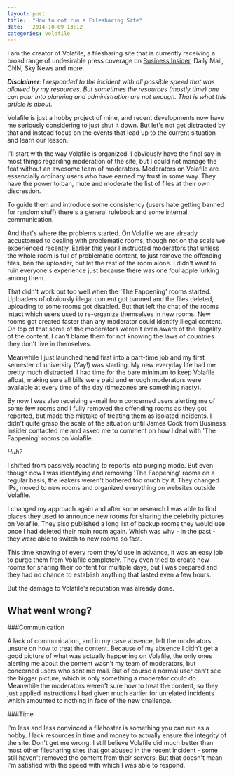 ```yaml
---
layout: post
title:  "How to not run a Filesharing Site"
date:   2014-10-09 13:12
categories: volafile
---
```


I am the creator of Volafile, a filesharing site that is currently receiving a 
broad range of undesirable press coverage on [Business Insider](http://www.businessinsider.com/internet-marketplace-for-hacked-photos-of-naked-celebrities-2014-10), Daily Mail, CNN, Sky News and more.

*__Disclaimer__: I responded to the incident with all possible speed that was allowed by my resources. But sometimes the resources (mostly time) one can pour into planning and administration are not enough. That is what this article is about.*

Volafile is just a hobby project of mine, and recent developments now have me seriously considering to just shut it down.
But let's not get distracted by that and instead focus on the events that lead up to the current situation and learn our lesson.

I'll start with the way Volafile is organized. I obviously have the final say in most things regarding moderation of the site,
but I could not manage the feat without an awesome team of moderators. Moderators on Volafile are essencially ordinary users
who have earned my trust in some way. They have the power to ban, mute and moderate the list of files at their own discrestion.

To guide them and introduce some consistency (users hate getting banned for random stuff) there's a general rulebook and some internal communication.

And that's where the problems started. On Volafile we are already accustomed to dealing with problematic rooms, though not on the scale we experienced recently. Earlier this year I instructed moderators that unless the whole room is full of problematic content, to just remove the offending files, ban the uploader, but let the rest of the room alone. I didn't want to ruin everyone's experience just because there was one foul apple lurking among them.

That didn't work out too well when the 'The Fappening' rooms started. Uploaders of obviously illegal content got banned and the files deleted, uploading to some rooms got disabled. 
But that left the chat of the rooms intact which users used to re-organize themselves in new rooms. New rooms got created faster than any moderator could identify illegal content. On top of that some of the moderators weren't even aware of the illegality of the content. I can't blame them for not knowing the laws of countries they don't live in themselves.

Meanwhile I just launched head first into a part-time job and my first semester of university (Yay!) was starting. My new everyday life had me pretty much distracted. I had time
for the bare minimum to keep Volafile afloat, making sure all bills were paid and enough moderators were available at every time of the day (timezones are something nasty).

By now I was also receiving e-mail from concerned users alerting me of some few rooms and I fully removed the offending rooms as they got reported, but made the mistake of treating them as isolated incidents. I didn't quite grasp the scale of the situation until James Cook from Business Insider contacted me and asked me to comment on how I deal with 'The Fappening' rooms on Volafile. 

*Huh?*

I shifted from passively reacting to reports into purging mode. But even though now I was identifying and removing 'The Fappening' rooms on a regular basis, the leakers weren't bothered too much by it. They changed IPs, moved to new rooms and organized everything on websites outside Volafile.

I changed my approach again and after some research I was able to find places they used to announce new rooms for sharing the celebrity pictures on Volafile. They also published a long list of backup rooms they would use once I had deleted their main room again. Which was why - in the past - they were able to switch to new rooms so fast.

This time knowing of every room they'd use in advance, it was an easy job to purge them from Volafile completely. They even tried to create new rooms for sharing their content for multiple days, but I was prepared and they had no chance to establish anything that lasted even a few hours.

But the damage to Volafile's reputation was already done.

What went wrong?
----------------

###Communication

A lack of communication, and in my case absence, left the moderators unsure on how to treat the content.
Because of my absence I didn't get a good picture of what was actually happening on Volafile, the only ones alerting me about the content wasn't my team of moderators, but concerned users who sent me mail.
But of course a normal user can't see the bigger picture, which is only something a moderator could do.
Meanwhile the moderators weren't sure how to treat the content, so they just applied instructions I had given much earlier for unrelated incidents which amounted to nothing in face of the new challenge.

###Time

I'm less and less convinced a filehoster is something you can run as a hobby. I lack resources in time and money to actually ensure the integrity of the site. Don't get me wrong. I still believe Volafile did much better than most other filesharing sites that got abused in the recent incident - some still haven't removed the content from their servers. But that doesn't mean I'm satisfied with the speed with which I was able to respond.
